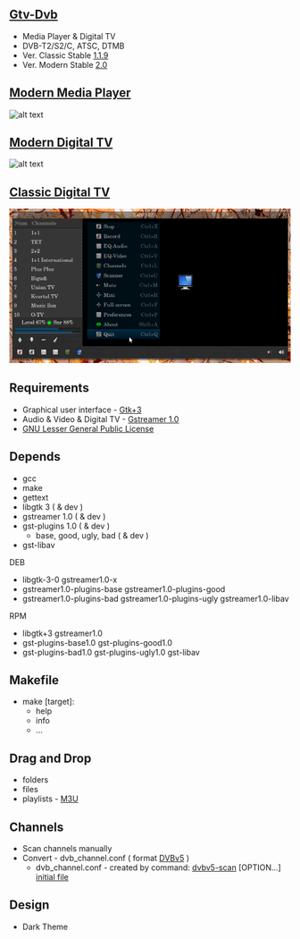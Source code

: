 [Gtv-Dvb](https://github.com/vl-nix/gtv-dvb)
-------

* Media Player & Digital TV
* DVB-T2/S2/C, ATSC, DTMB
* Ver. Classic Stable  [1.1.9](https://github.com/vl-nix/gtv-dvb/releases/tag/1.1.9)
* Ver. Modern  Stable  [2.0](https://github.com/vl-nix/gtv-dvb/releases/tag/2.0)


[Modern Media Player](https://github.com/vl-nix/gtv-dvb/tree/modern)
------------

![alt text](Modern-Media-Player.png)


[Modern Digital TV](https://github.com/vl-nix/gtv-dvb/tree/modern)
------------

![alt text](Modern-Digital-TV.png)


[Classic Digital TV](https://github.com/vl-nix/gtv-dvb/tree/classic)
------------

![alt text](Classic-Digital-TV.png)


Requirements
------------

* Graphical user interface - [Gtk+3](https://developer.gnome.org/gtk3)
* Audio & Video & Digital TV - [Gstreamer 1.0](https://gstreamer.freedesktop.org)
* [GNU Lesser General Public License](http://www.gnu.org/licenses/lgpl.html)


Depends
-------

* gcc
* make
* gettext
* libgtk 3 ( & dev )
* gstreamer 1.0 ( & dev )
* gst-plugins 1.0 ( & dev )
  * base, good, ugly, bad ( & dev )
* gst-libav

DEB
* libgtk-3-0 gstreamer1.0-x
* gstreamer1.0-plugins-base gstreamer1.0-plugins-good
* gstreamer1.0-plugins-bad gstreamer1.0-plugins-ugly gstreamer1.0-libav

RPM
* libgtk+3 gstreamer1.0
* gst-plugins-base1.0 gst-plugins-good1.0
* gst-plugins-bad1.0 gst-plugins-ugly1.0 gst-libav


Makefile
--------

* make [target]:
  * help
  * info
  * ...


Drag and Drop
-------------
  * folders
  * files
  * playlists - [M3U](https://ru.wikipedia.org/wiki/M3U)


Channels
--------

* Scan channels manually
* Convert - dvb_channel.conf ( format [DVBv5](https://www.linuxtv.org/docs/libdvbv5/index.html) ) 
  * dvb_channel.conf - created by command: [dvbv5-scan](https://www.linuxtv.org/downloads/v4l-utils) [OPTION...] [initial file](https://www.linuxtv.org/downloads/dtv-scan-tables)


Design
------

* Dark Theme
